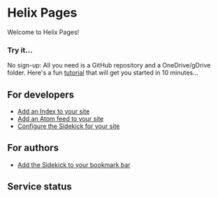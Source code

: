 # Helix Pages

Welcome to Helix Pages!

### Try it...
No sign-up: All you need is a GitHub repository and a OneDrive/gDrive folder.
Here's a fun [tutorial](/tutorial/) that will get you started in 10 minutes...

## For developers

- [Add an Index to your site](docs/indexing.md)
- [Add an Atom feed to your site](docs/feed.md)
- [Configure the Sidekick for your site](tools/sidekick/config.md)

## For authors

- [Add the Sidekick to your bookmark bar](tools/sidekick/)

## Service status

<script src="https://unpkg.com/@webcomponents/webcomponentsjs@2.1.3/webcomponents-bundle.js"></script> 
<script src="https://unpkg.com/@statuspage/status-widget/dist/index.js"></script> 
<statuspage-widget src="https://status.project-helix.io"></statuspage-widget>
